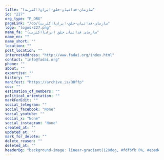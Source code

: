 ```yaml
---
title: "سازمان-فدائیان-خلق-ایران(اکثریت)"
id: "227"
org_type: "P_ORG"
pageLink: "/op/سازمان-فدائیان-خلق-ایران(اکثریت)"
logo: "logos/227.png"
name_fa: "سازمان فدائیان خلق ایران(اکثریت)"
name_en: ""
name_short: ""
location: ""
post_location: ""
internetAddress: "http://www.fadai.org/index.html"
contact: "info@fadai.org"
phone: ""
about: ""
expertise: ""
history: ""
manifest: "https://archive.is/Q8ffp"
coc: ""
estimation_of_members: ""
political_orientation: ""
markForEdit: ""
social_telegram: ""
social_facebook: "None"
social_youtube: ""
social_x: "None"
social_instagram: "None"
created_at: ""
updated_at: ""
mark_for_delete: ""
delete_reason: ""
deleted_at: ""
headerBg: "background-image: linear-gradient(120deg, #fdfbfb 0%, #ebedee 100%);"
---
```


